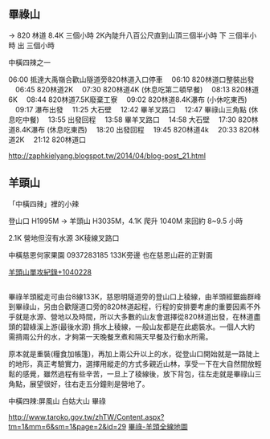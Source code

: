## 畢祿山
→
820 林道 8.4K 三個小時
2K內陡升八百公尺直到山頂三個半小時
下 三個半小時
出 三個小時

中橫四辣之一

06:00 抵達大禹嶺合歡山隧道旁820林道入口停車
　06:10 820林道口整裝出發
　06:45 820林道2K
　07:30 820林道4K (休息吃第二頓早餐)
　08:13 820林道6K
　08:44 820林道7.5K廢棄工寮
　09:02 820林道8.4K瀑布 (小休吃東西)
　09:17 瀑布出發
　11:25 大石壁
　12:42 畢羊叉路口
　12:47 畢祿山三角點 (休息吃中餐)
　13:55 出發回程
　13:58 畢羊叉路口
　14:58 大石壁
　17:30 820林道8.4K瀑布 (休息吃東西)
　18:20 出發回程
 　19:45 820林道4k
　20:33 820林道2K
　21:12 820林道口

http://zaphkielyang.blogspot.tw/2014/04/blog-post_21.html

## 羊頭山
「中橫四辣」裡的小辣

登山口 H1995M → 羊頭山 H3035M，4.1K 爬升 1040M 來回約 8~9.5 小時

2.1K 營地但沒有水源
3K稜線叉路口

中橫慈恩何家果園 0937283185 133K旁邊 也在慈恩山莊的正對面

[羊頭山單攻紀錄+1040228](http://blog.xuite.net/angelsmile427/wretch/30572864)

##
畢祿羊頭縱走可由台8線133K，慈恩明隧道旁的登山口上稜線，由羊頭經鋸齒群峰到畢祿山，另由合歡隧道口旁的820林道起程，行程的安排要考慮的重要因素不外乎就是水源、營地以及時間，所以大多數的山友會選擇從820林道出發，在林道盡頭的碧綠溪上游(最後水源) 揹水上稜線，一般山友都是在此處裝水。一個人大約需揹兩公升的水，才夠第一天晚餐烹煮和隔天早餐及行動水所需。

原本就是重裝(糧食加帳篷)，再加上兩公升以上的水，從登山口開始就是一路陡上的地形，真正考驗實力，選擇用縱走的方式多親近山林，享受一下在大自然間放輕鬆的感覺，雖然過程有些辛苦，一旦上了稜線後，放下背包，往左走就是畢祿山三角點，展望很好，往右走五分鐘則是營地了。

中橫四辣:屏風山 白姑大山 畢祿

http://www.taroko.gov.tw/zhTW/Content.aspx?tm=1&mm=6&sm=1&page=2&id=29
[畢祿-羊頭全線地圖](https://www.facebook.com/groups/935203886528583/permalink/1165711693477800/)
